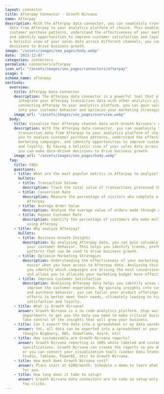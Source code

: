 ```yaml
---
layout: connector
title: Afterpay Connector - Growth Nirvana
name: Afterpay
description: With the Afterpay data connector, you can seamlessly transfer your transaction
  data from Afterpay to your analytics platform of choice. This enables you to analyze
  customer purchase patterns, understand the effectiveness of your marketing campaigns,
  and identify opportunities to improve customer satisfaction and loyalty. By having
  a holistic view of your sales data across different channels, you can make data-driven
  decisions to drive business growth.
image: "/assets/images/seo_pages/body.webp"
date: '2023-12-07'
categories: connectors
permalink: connectors/afterpay
icon_url: "/assets/images/seo_pages/connectors/afterpay"
usage: 0
schema_name: afterpay
sections:
  overview:
    title: Afterpay Data Connector
    description: The Afterpay data connector is a powerful tool that allows you to
      integrate your Afterpay transaction data with other analytics platforms. By
      connecting Afterpay to your analytics platform, you can gain valuable insights
      into your customer behavior and optimize your marketing strategies.
    image_url: "/assets/images/seo_pages/overview.webp"
  body:
    title: Visualize Your Afterpay channel data with Growth Nirvana's Afterpay Connector
    description: With the Afterpay data connector, you can seamlessly transfer your
      transaction data from Afterpay to your analytics platform of choice. This enables
      you to analyze customer purchase patterns, understand the effectiveness of your
      marketing campaigns, and identify opportunities to improve customer satisfaction
      and loyalty. By having a holistic view of your sales data across different channels,
      you can make data-driven decisions to drive business growth.
    image_url: "/assets/images/seo_pages/body.webp"
  faq:
    title: FAQs
    questions:
    - title: What are the most popular metrics in Afterpay to analyze?
      bullets:
      - title: Transaction Volume
        description: Track the total value of transactions processed through Afterpay
      - title: Conversion Rate
        description: Measure the percentage of visitors who complete a purchase using
          Afterpay
      - title: Average Order Value
        description: Analyze the average value of orders made through Afterpay
      - title: Repeat Customer Rate
        description: Identify the percentage of customers who make multiple purchases
          using Afterpay
    - title: Why analyze Afterpay?
      bullets:
      - title: Business Growth Insights
        description: By analyzing Afterpay data, you can gain valuable insights into
          your customer behavior. This helps you identify trends, preferences, and
          patterns that can be used to drive business growth.
      - title: Optimize Marketing Strategies
        description: Understanding the effectiveness of your marketing campaigns becomes
          easier when you have access to Afterpay data. Analyzing this data helps
          you identify which campaigns are driving the most conversions through Afterpay
          and allows you to allocate your marketing budget more effectively.
      - title: Improve Customer Satisfaction
        description: Analyzing Afterpay data helps you identify areas where you can
          improve the customer experience. By gaining insights into customer preferences
          and purchase behavior, you can tailor your product offerings and marketing
          efforts to better meet their needs, ultimately leading to higher customer
          satisfaction and loyalty.
    - title: What is Growth Nirvana?
      answer: Growth Nirvana is a no code analytics platform. Stop waiting for other
        departments to get you the data you need to make critical business decisions.
        Take control of the insights that will grow your business.
    - title: Can I export the data into a spreadsheet or my data warehouse?
      answer: Yes, all data can be exported into a spreadsheet or your data warehouse
        (Google BigQuery, AWS, Snowflake, Azure, etc)
    - title: How customizable are Growth Nirvana reports?
      answer: Growth Nirvana reporting is 100% white labeled and customized to your
        specifications. Growth Nirvana can create the reports so you don’t have to
        or you can connect your visualization tools (Looker Data Studio/Google Data
        Studio, Tableau, PowerBI, etc) to Growth Nirvana.
    - title: How much does Growth Nirvana cost?
      answer: Plans start at $200/month. Schedule a demo to learn what plan is best
        for you.
    - title: How long does it take to setup?
      answer: Growth Nirvana data connectors are no code so setup only requires a
        few clicks.
---
```

